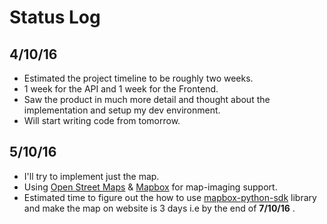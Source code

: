 # Status Log

## 4/10/16

* Estimated the project timeline to be roughly two weeks.
* 1 week for the API and 1 week for the Frontend.
* Saw the product in much more detail and thought about the implementation and setup my dev environment.
* Will start writing code from tomorrow.

## 5/10/16

* I'll try to implement just the map.
* Using [Open Street Maps](http://www.openstreetmap.org/about/) & [Mapbox](https://www.mapbox.com/) for map-imaging support.
* Estimated time to figure out the how to use [mapbox-python-sdk](https://github.com/mapbox/mapbox-sdk-py) library and make the map on website is 3 days i.e by the end of **7/10/16** .